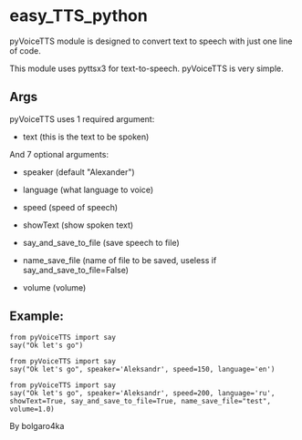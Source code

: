 # easy_TTS_python

pyVoiceTTS module is designed to convert text to speech with just one line of code.


This module uses pyttsx3 for text-to-speech. pyVoiceTTS is very simple.

## Args
pyVoiceTTS uses 1 required argument:

- text (this is the text to be spoken)


And 7 optional arguments:

 - speaker (default "Alexander")

 - language (what language to voice)

 - speed (speed of speech)

 - showText (show spoken text)

 - say_and_save_to_file (save speech to file)

 - name_save_file (name of file to be saved, useless if say_and_save_to_file=False)

 - volume (volume)


## Example:

```
from pyVoiceTTS import say
say("Ok let's go")
```
```
from pyVoiceTTS import say
say("Ok let's go", speaker='Aleksandr', speed=150, language='en')
```
```
from pyVoiceTTS import say
say("Ok let's go", speaker='Aleksandr', speed=200, language='ru', showText=True, say_and_save_to_file=True, name_save_file="test", volume=1.0)
```

By bolgaro4ka

